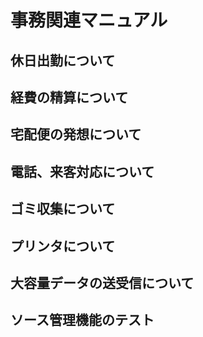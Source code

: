 # 事務関連マニュアル
## 休日出勤について
## 経費の精算について
## 宅配便の発想について
## 電話、来客対応について
## ゴミ収集について
## プリンタについて
## 大容量データの送受信について
## ソース管理機能のテスト